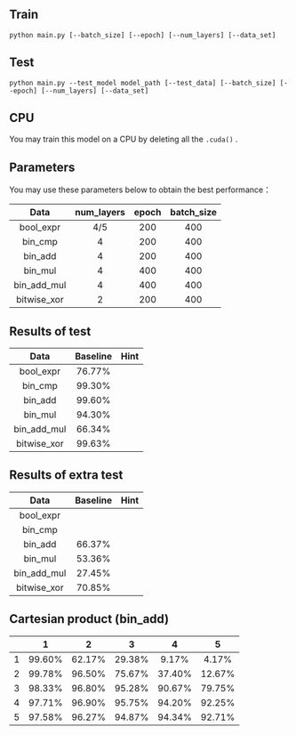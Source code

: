 ## Train

```
python main.py [--batch_size] [--epoch] [--num_layers] [--data_set] 
```

## Test

```
python main.py --test_model model_path [--test_data] [--batch_size] [--epoch] [--num_layers] [--data_set] 
```
## CPU

You may train this model on a CPU by deleting all the  `.cuda()` .

## Parameters

You may use these parameters below to obtain the best performance：

| Data | num_layers | epoch | batch_size |
| :---------: | :--------: | :---: | :--------: |
|  bool_expr  |    4/5     |  200  |    400     |
|   bin_cmp   |     4      |  200  |    400     |
|   bin_add   |     4      |  200  |    400     |
|   bin_mul   |     4      |  400  |    400     |
| bin_add_mul |      4      |  400     |     400       |
| bitwise_xor |     2      |  200  |    400     |

## Results of test

| Data | Baseline | Hint |
| :-------: | :------: | :--: |
| bool_expr |  76.77%  |      |
|  bin_cmp  |  99.30%  |      |
|  bin_add  |  99.60%  |      |
|bin_mul|94.30%||
|bin_add_mul|66.34%||
|bitwise_xor|99.63%||

## Results of extra test

| Data | Baseline | Hint |
| :-------: | :------: | :--: |
| bool_expr |  |      |
|  bin_cmp  | |      |
|  bin_add  |  66.37% |      |
|bin_mul|53.36%||
|bin_add_mul|27.45%||
|bitwise_xor|70.85%||

## Cartesian product (bin_add)

|      |   1    |   2    |   3    |   4    |   5    |
| :--: | :----: | :----: | :----: | :----: | :----: |
|  1   | 99.60% | 62.17% | 29.38% | 9.17%  | 4.17%  |
|  2   | 99.78% | 96.50% | 75.67% | 37.40% | 12.67% |
|  3   | 98.33% | 96.80% | 95.28% | 90.67% | 79.75% |
|  4   | 97.71% | 96.90% | 95.75% | 94.20% | 92.25% |
|  5   | 97.58% | 96.27% | 94.87% | 94.34% | 92.71% |

